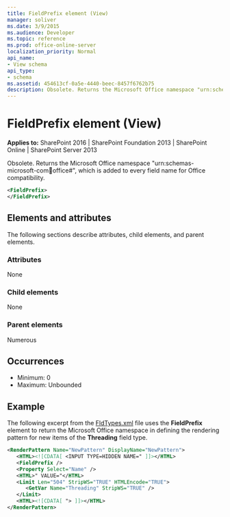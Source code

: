 ```yaml
---
title: FieldPrefix element (View)
manager: soliver
ms.date: 3/9/2015
ms.audience: Developer
ms.topic: reference
ms.prod: office-online-server
localization_priority: Normal
api_name:
- View schema
api_type:
- schema
ms.assetid: 454613cf-0a5e-4440-beec-8457f6762b75
description: Obsolete. Returns the Microsoft Office namespace "urn:schemas-microsoft-com:office:office#", which is added to every field name for Office compatibility.
---
```


# FieldPrefix element (View)

**Applies to:** SharePoint 2016 | SharePoint Foundation 2013 | SharePoint Online | SharePoint Server 2013
  
Obsolete. Returns the Microsoft Office namespace "urn:schemas-microsoft-com:office:office#", which is added to every field name for Office compatibility.
  
```XML
<FieldPrefix>
</FieldPrefix>
```

## Elements and attributes

The following sections describe attributes, child elements, and parent elements.

### Attributes

None
   
### Child elements

None
   
### Parent elements

Numerous 
   
## Occurrences

- Minimum: 0 
- Maximum: Unbounded 
   
## Example

The following excerpt from the [FldTypes.xml](http://msdn.microsoft.com/library/8f8db866-03f8-4001-aae3-4c4102a7aed6%28Office.15%29.aspx) file uses the **FieldPrefix** element to return the Microsoft Office namespace in defining the rendering pattern for new items of the **Threading** field type. 
  
```XML
<RenderPattern Name="NewPattern" DisplayName="NewPattern">
   <HTML><![CDATA[ <INPUT TYPE=HIDDEN NAME=" ]]></HTML>
   <FieldPrefix />
   <Property Select="Name" />
   <HTML>" VALUE="</HTML>
   <Limit Len="504" StripWS="TRUE" HTMLEncode="TRUE">
      <GetVar Name="Threading" StripWS="TRUE" />
   </Limit>
   <HTML><![CDATA[ "> ]]></HTML>
</RenderPattern>
```

<br/>


